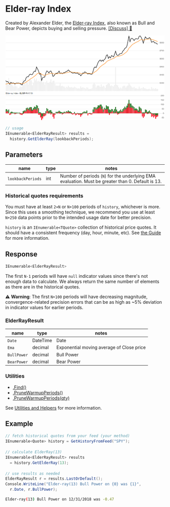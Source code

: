 # Elder-ray Index

Created by Alexander Elder, the [Elder-ray Index](https://www.investopedia.com/terms/e/elderray.asp), also known as Bull and Bear Power, depicts buying and selling pressure.
[[Discuss] :speech_balloon:](https://github.com/DaveSkender/Stock.Indicators/discussions/378 "Community discussion about this indicator")

![image](chart.png)

```csharp
// usage
IEnumerable<ElderRayResult> results =
  history.GetElderRay(lookbackPeriods);  
```

## Parameters

| name | type | notes
| -- |-- |--
| `lookbackPeriods` | int | Number of periods (`N`) for the underlying EMA evaluation.  Must be greater than 0.  Default is 13.

### Historical quotes requirements

You must have at least `2×N` or `N+100` periods of `history`, whichever is more.  Since this uses a smoothing technique, we recommend you use at least `N+250` data points prior to the intended usage date for better precision.

`history` is an `IEnumerable<TQuote>` collection of historical price quotes.  It should have a consistent frequency (day, hour, minute, etc).  See [the Guide](../../docs/GUIDE.md) for more information.

## Response

```csharp
IEnumerable<ElderRayResult>
```

The first `N-1` periods will have `null` indicator values since there's not enough data to calculate.
We always return the same number of elements as there are in the historical quotes.

:warning: **Warning**: The first `N+100` periods will have decreasing magnitude, convergence-related precision errors that can be as high as ~5% deviation in indicator values for earlier periods.

### ElderRayResult

| name | type | notes
| -- |-- |--
| `Date` | DateTime | Date
| `Ema` | decimal | Exponential moving average of Close price
| `BullPower` | decimal | Bull Power
| `BearPower` | decimal | Bear Power

### Utilities

- [.Find()](../../docs/UTILITIES.md#find-indicator-result-by-date)
- [.PruneWarmupPeriods()](../../docs/UTILITIES.md#prune-warmup-periods)
- [.PruneWarmupPeriods(qty)](../../docs/UTILITIES.md#prune-warmup-periods)

See [Utilities and Helpers](../../docs/UTILITIES.md#content) for more information.

## Example

```csharp
// fetch historical quotes from your feed (your method)
IEnumerable<Quote> history = GetHistoryFromFeed("SPY");

// calculate ElderRay(13)
IEnumerable<ElderRayResult> results
  = history.GetElderRay(13);

// use results as needed
ElderRayResult r = results.LastOrDefault();
Console.WriteLine("Elder-ray(13) Bull Power on {0} was {1}",
  r.Date, r.BullPower);
```

```bash
Elder-ray(13) Bull Power on 12/31/2018 was -0.47
```
